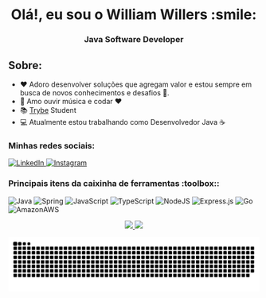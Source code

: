 <h1 align="center">Olá!, eu sou o William Willers :smile:</h1>

<h3 align="center">Java Software Developer</h3>

<h2 align="left">Sobre:</h2>

- :heart: Adoro desenvolver soluções que agregam valor e estou sempre em busca de novos conhecimentos e desafios :muscle:. 
- :musical_note: Amo ouvir música e codar :heart:
- :books: <a href="https://www.betrybe.com/">Trybe</a> Student
- 💻 Atualmente estou trabalhando como Desenvolvedor Java :coffee:

<h3 align="left">Minhas redes sociais:</h3>
  <p align="left">
    <a href="https://www.linkedin.com/in/williamwillers/" target="blank"> <img alt="LinkedIn" src="https://img.shields.io/badge/linkedin%20-%230077B5.svg?&style=for-the-badge&logo=linkedin&logoColor=white" />
    </a>
    <a href="https://www.instagram.com/williamwillers/" target="blank"><img alt="Instagram" src="https://img.shields.io/badge/Instagram%20-%23E4405F.svg?&style=for-the-badge&logo=Instagram&logoColor=white"/>
    </a>
  </p>


<h3 align="left">Principais itens da caixinha de ferramentas :toolbox::</h3>
<p align="left"> 
  <img alt="Java" src="https://img.shields.io/badge/Java-ED8B00?style=for-the-badge&logo=java&logoColor=white"/>
  <img alt="Spring" src="https://img.shields.io/badge/Spring-6DB33F?style=for-the-badge&logo=spring&logoColor=white"/>
  
  <img alt="JavaScript" src="https://img.shields.io/badge/JavaScript-F7DF1E?style=for-the-badge&logo=javascript&logoColor=black"/>
  <img alt="TypeScript" src="https://img.shields.io/badge/TypeScript-007ACC?style=for-the-badge&logo=typescript&logoColor=white"/>
  <img alt="NodeJS" src="https://img.shields.io/badge/Node.js-43853D?style=for-the-badge&logo=node.js&logoColor=white"/>
  <img alt="Express.js" src="https://img.shields.io/badge/Express.js-404D59?style=for-the-badge"/>
  
  <img alt="Go" src="https://img.shields.io/badge/Go-00ADD8?style=for-the-badge&logo=go&logoColor=white"/>
  
  <img alt="AmazonAWS" src ="https://img.shields.io/badge/Amazon_AWS-232F3E?style=for-the-badge&logo=amazon-aws&logoColor=white"/>
</p>

<div align="center">
  <a href="https://github.com/Wwillers">
  <img height="180em" src="https://github-readme-stats.vercel.app/api?username=Wwillers&show_icons=true&theme=dracula&include_all_commits=true&count_private=true"/>
  <img height="180em" src="https://github-readme-stats.vercel.app/api/top-langs/?username=Wwillers&layout=compact&langs_count=7&theme=dracula"/>
  </a>
</div>

![Snake animation](https://github.com/Wwillers/Wwillers/blob/output/github-contribution-grid-snake.svg)

<!--
**Wwillers/Wwillers** is a ✨ _special_ ✨ repository because its `README.md` (this file) appears on your GitHub profile.

Here are some ideas to get you started:

- 🔭 I’m currently working on ...
- 🌱 I’m currently learning ...
- 👯 I’m looking to collaborate on ...
- 🤔 I’m looking for help with ...
- 💬 Ask me about ...
- 📫 How to reach me: ...
- 😄 Pronouns: ...
- ⚡ Fun fact: ...
-->
